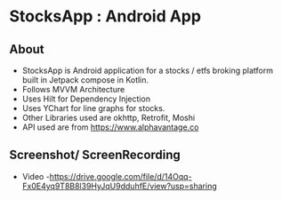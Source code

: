 # StocksApp : Android App 

## About

- StocksApp is Android application for a stocks / etfs broking platform built in Jetpack compose in Kotlin.
- Follows MVVM Architecture
- Uses Hilt for Dependency Injection
- Uses YChart for line graphs for stocks.
- Other Libraries used are  okhttp, Retrofit, Moshi
- API used are from https://www.alphavantage.co

## Screenshot/ ScreenRecording
- Video -https://drive.google.com/file/d/14Oqq-Fx0E4yq9T8B8l39HyJqU9dduhfE/view?usp=sharing
